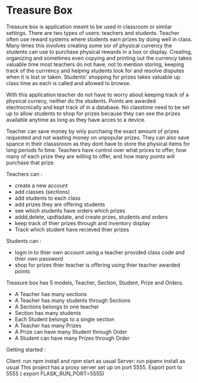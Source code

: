 # Treasure Box 

Treasure box is application meant to be used in classroom or similar settings. There are two types of users: teachers and students. 
Teacher often use reward systems where students earn prizes by doing well in class. Many times this involves creating some sor of  physical currency the students can use to purchase physical rewards in a box or display. Creating, organizing and sometimes even copying and printing out the currency takes valuable time most teachers do not have, not to mention storing, keeping track of the currrency and helping students look for and resolve disputes when it is lost or taken.  Students' shopping for prizes takes valuable up  class time as each is called and allowed to browse.

With this application teacher do not have to worry about keeping track of a physical currecy, neither do the students. Points are awarded electrocnically and kept track of in a database. No classtime need to be set up to allow students to shop for prizes because they can see the prizes available anytime as long as they have acces to a device. 

Teacher can save money by only purchaing the exact amount of prizes requested and not wasting money on unpopular prizes. They can also save spance in their classsroom as they dont have to store the physical items for long periods fo time. Teachers have control over what prices to offer, how many of each prize they are willing to offer, and how many points will purchase that prize. 

Teachers can : 
 
 - create a new account
 - add classes (sections) 
 - add students to each class 
 - add prizes they are offering students 
 - see which students have orders which prizes 
 - addd,delete, updtadate, and create przes, students and orders 
 - keep track of thier prizes through and inventory display 
 - Track which student have recieved thier prizes 

 Students can : 

 - login in to thier own account using a teacher provided class code and thier own password
 - shop for prizes thier teacher is offering using thier teacher awarded points 


Treasure box has 5 models, Teacher, Section, Student, Prize and Orders. 

- A Teacher has many sections 
- A Teacher has many students through Sections
- A Sections belongs to  one teacher 
- Section has many students 
- Each Student belongs to  a single section
- A Teacher has many Prizes 
- A Prize can have many Student through Order
- A  Student can have many Prizes  through Order 


Getting started : 

Client: run npm install and npm start as usual 
Server: run pipenv install as usual 
     This project has a proxy server set up on port 5555.  Export port to 5555 ( export FLASK_RUN_PORT=5555)



